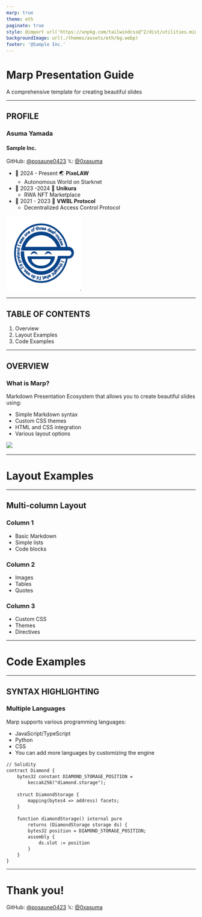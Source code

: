 ```yaml
---
marp: true
theme: eth
paginate: true
style: @import url('https://unpkg.com/tailwindcss@^2/dist/utilities.min.css');
backgroundImage: url(./themes/assets/eth/bg.webp)
footer: '@Sample Inc.'
---
```


# Marp Presentation Guide

A comprehensive template for creating beautiful slides

---

## PROFILE

<div class="grid grid-cols-2 gap-4">
<div>

### Asuma Yamada

#### Sample Inc.

<div class="text-sm">

GitHub: [@posaune0423](https://github.com/posaune0423)
𝕏: [@0xasuma](https://x.com/0xasuma)

</div>

<div class="text-sm mt-14">

- 📆 2024 - Present 🌏 **PixeLAW**
  - Autonomous World on Starknet
- 📆 2023 -2024 💎 **Unikura**
  - RWA NFT Marketplace
- 📆 2021 - 2023 👀 **VWBL Protocol**
  - Decentralized Access Control Protocol

</div>
</div>

<div class="flex justify-center items-center">
<img src="./images/laghing-man.jpg" width="200" height="200" class="rounded-full" />
</div>
</div>

---

## TABLE OF CONTENTS

1. Overview
2. Layout Examples
3. Code Examples

---

<!-- _class: title -->

## OVERVIEW

<div class="grid grid-cols-2 gap-4">
<div>

### What is Marp?

Markdown Presentation Ecosystem that allows you to create beautiful slides using:

- Simple Markdown syntax
- Custom CSS themes
- HTML and CSS integration
- Various layout options

</div>

<div class="flex justify-center items-center">
<img src="https://encrypted-tbn0.gstatic.com/images?q=tbn:ANd9GcTKokeVcAuyCSayNArOvGODdH38xlLWkDGBMg&s"  class="rounded-lg shadow-lg" />
</div>
</div>

---

<!-- header: '' -->

# Layout Examples

---

<!-- header: Layout Examples -->

## Multi-column Layout

<div class="grid grid-cols-3 gap-4">
<div class="bg-blue-400 p-4 rounded-lg">

### Column 1

- Basic Markdown
- Simple lists
- Code blocks

</div>
<div class="bg-green-400 p-4 rounded-lg">

### Column 2

- Images
- Tables
- Quotes

</div>
<div class="bg-yellow-400 p-4 rounded-lg">

### Column 3

- Custom CSS
- Themes
- Directives

</div>
</div>

---

<!-- header: '' -->

# Code Examples

---

<!-- header: Code Examples -->

## SYNTAX HIGHLIGHTING

<div class="grid grid-cols-2 gap-4">
<div>

### Multiple Languages

Marp supports various programming languages:

- JavaScript/TypeScript
- Python
- CSS
- You can add more languages by customizing the engine

</div>
<div class="code-block">

```solidity
// Solidity
contract Diamond {
    bytes32 constant DIAMOND_STORAGE_POSITION =
        keccak256("diamond.storage");

    struct DiamondStorage {
        mapping(bytes4 => address) facets;
    }

    function diamondStorage() internal pure
        returns (DiamondStorage storage ds) {
        bytes32 position = DIAMOND_STORAGE_POSITION;
        assembly {
            ds.slot := position
        }
    }
}
```

</div>
</div>

---

<!-- header: '' -->

<div class="text-center px-32">

# Thank you!

GitHub: [@posaune0423](https://github.com/posaune0423)
𝕏: [@0xasuma](https://x.com/0xasuma)

</div>
